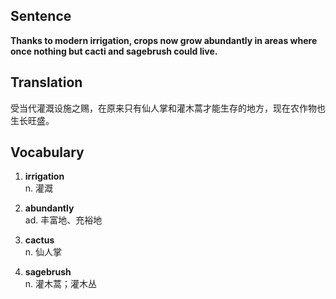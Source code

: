## Sentence

**Thanks to modern irrigation, crops now grow abundantly in areas where once nothing but cacti and sagebrush could live.**   

## Translation

受当代灌溉设施之赐，在原来只有仙人掌和灌木蒿才能生存的地方，现在农作物也生长旺盛。   

## Vocabulary   

1. **irrigation**     
n. 灌溉     

2. **abundantly**      
ad. 丰富地、充裕地     

3. **cactus**      
n. 仙人掌       

4. **sagebrush**      
n. 灌木蒿；灌木丛       

